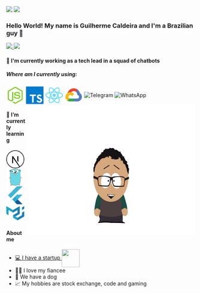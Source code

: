 <div>
  <a align="center" href="https://www.instagram.com/guilhermecaldeira2/" target="_blank"><img src="https://img.shields.io/badge/Instagram-E4405F?style=for-the-badge&logo=instagram&logoColor=white" target="_blank"></a>
  <a align="center" href="https://www.linkedin.com/in/guilherme-caldeira-godoy/" target="_blank"><img src="https://img.shields.io/badge/LinkedIn-0077B5?style=for-the-badge&logo=linkedin&logoColor=white" target="_blank"></a>
<div>

### Hello World! My name is Guilherme Caldeira and I'm a Brazilian guy 👋

<div>
  <a href="https://beacons.page/guilhermecaldeira2">
    <img height="180em" src="https://github-readme-stats.vercel.app/api?username=guilhermecaldeira2&show_icons=true&theme=highcontrast&include_all_commits=true&count_private=true"/>
    <img height="180em" src="https://github-readme-stats.vercel.app/api/top-langs/?username=guilhermecaldeira2&layout=compact&langs_count=16&theme=highcontrast"/>
  </a>
</div>
  
#### 🤖 I'm currently working as a tech lead in a squad of chatbots
##### Where am I currently using:
<div>
  <img align="center" alt="NodeJS" height="48" width="48" src="https://github.com/devicons/devicon/blob/master/icons/nodejs/nodejs-original.svg">
  <img align="center" alt="Typescript" height="48" width="48" src="https://github.com/devicons/devicon/blob/master/icons/typescript/typescript-original.svg">
  <img align="center" alt="ReactJS" height="48" width="48" src="https://github.com/devicons/devicon/blob/master/icons/react/react-original.svg">
  <img align="center" alt="Google Cloud" height="48" width="48" src="https://github.com/devicons/devicon/blob/master/icons/googlecloud/googlecloud-original.svg">
  <img align="center" alt="Telegram" target="_blank" src="https://img.shields.io/badge/Telegram-2CA5E0?style=for-the-badge&logo=telegram&logoColor=white">
  <img align="center" alt="WhatsApp" target="_blank" src="https://img.shields.io/badge/WhatsApp-25D366?style=for-the-badge&logo=whatsapp&logoColor=white">
  <img align="right" alt="Avatar" height="350" width="450" src="https://github.com/guilhermecaldeira2/guilhermecaldeira2/blob/main/avatar.png">
</div>

#### 🧐 I’m currently learning
<div>
  <img align="center" alt="NextJS" height="48" width="48" src="https://github.com/devicons/devicon/blob/master/icons/nextjs/nextjs-line.svg">
  <img align="center" alt="Golang" height="48" width="48" src="https://github.com/devicons/devicon/blob/master/icons/go/go-original.svg">
  <img align="center" alt="Flutter" height="48" width="48" src="https://github.com/devicons/devicon/blob/master/icons/flutter/flutter-original.svg">
  <img align="center" alt="MaterialUI" height="48" width="48" src="https://github.com/devicons/devicon/blob/master/icons/materialui/materialui-original.svg">
</div>

#### About me
- <a href="https://estalajadeiro.net" target="_blank">💻 I have a startup <img height="48" width="48" align="center" src="https://storage.googleapis.com/public-estalajadeiro-net/logos/estalajadeiro.png" target="_blank"></a>
- 💁‍♀️ I love my fiancee
- 🐶 We have a dog
- 📈 My hobbies are stock exchange, code and gaming
